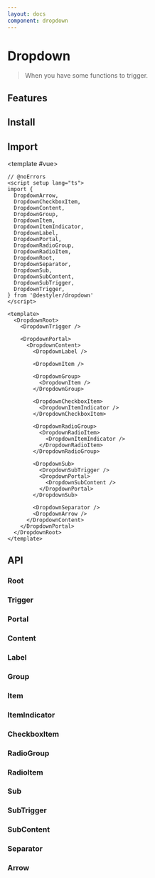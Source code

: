 ```yaml
---
layout: docs
component: dropdown
---
```


# Dropdown

> When you have some functions to trigger.

<Preview name="dropdown" />

## Features

<Features :lists="[
  'Can be controlled or uncontrolled.',
  'Supports submenus with configurable reading direction.',
  'Supports items, labels, groups of items.',
  'Supports checkable items (single or multiple) with optional indeterminate state.',
  'Supports modal and non-modal modes.',
  'Customize side, alignment, offsets, collision handling.',
  'Optionally render a pointing arrow.',
  'Focus is fully managed.',
  'Full keyboard navigation.',
  'Typeahead support.',
  'Dismissing and layering behavior is highly customizable.',
]" />

## Install

<CodeGroupPackage name="@destyler/dropdown" />

## Import

<CodePreview :tabs="[
  {value: 'vue', label: 'index.vue', icon: 'vscode-icons:file-type-vue'}
]">

<template #vue>

```vue twoslash
// @noErrors
<script setup lang="ts">
import {
  DropdownArrow,
  DropdownCheckboxItem,
  DropdownContent,
  DropdownGroup,
  DropdownItem,
  DropdownItemIndicator,
  DropdownLabel,
  DropdownPortal,
  DropdownRadioGroup,
  DropdownRadioItem,
  DropdownRoot,
  DropdownSeparator,
  DropdownSub,
  DropdownSubContent,
  DropdownSubTrigger,
  DropdownTrigger,
} from '@destyler/dropdown'
</script>

<template>
  <DropdownRoot>
    <DropdownTrigger />

    <DropdownPortal>
      <DropdownContent>
        <DropdownLabel />

        <DropdownItem />

        <DropdownGroup>
          <DropdownItem />
        </DropdownGroup>

        <DropdownCheckboxItem>
          <DropdownItemIndicator />
        </DropdownCheckboxItem>

        <DropdownRadioGroup>
          <DropdownRadioItem>
            <DropdownItemIndicator />
          </DropdownRadioItem>
        </DropdownRadioGroup>

        <DropdownSub>
          <DropdownSubTrigger />
          <DropdownPortal>
            <DropdownSubContent />
          </DropdownPortal>
        </DropdownSub>

        <DropdownSeparator />
        <DropdownArrow />
      </DropdownContent>
    </DropdownPortal>
  </DropdownRoot>
</template>
```

</template>

</CodePreview>

## API

### Root

<!--@include: ../../packages/components/dropdown/.docs/root.md-->

### Trigger

<!--@include: ../../packages/components/dropdown/.docs/trigger.md-->

<Attribute
  :value="[
    {
      name: '[data-state]',
      value:`\'open\' \| \'closed\'`
    },
    {
      name:'[data-disabled]',
      value:'Present when disabled'
    }
  ]"
/>

### Portal

<!--@include: ../../packages/components/dropdown/.docs/portal.md-->

### Content

<!--@include: ../../packages/components/dropdown/.docs/content.md-->

<Attribute
  :value="[
    {
      name: '[data-state]',
      value:`\'open\' | \'closed\'`
    },
    {
      name: '[data-side]',
      value:`\'left\' | \'right\' | \'bottom\' | \'top\'`
    },
    {
      name: '[data-align]',
      value:`\'start\' | \'end\' | \'center\'`
    },
    {
      name: '[data-align]',
      value:`\'vertical\' | \'horizontal\'`
    },
  ]"
/>

<Variable
  :value="[
    {
      name: '--destyler-dropdown-content-transform-origin',
      description:`The <code>transform-origin</code> computed from the content and arrow positions/offsets`
    },
    {
      name: '--destyler-dropdown-content-available-width',
      description:`The remaining width between the trigger and the boundary edge`
    },
    {
      name: '--destyler-dropdown-content-available-height',
      description:`The remaining height between the trigger and the boundary edge`
    },
    {
      name: '--destyler-dropdown-trigger-width',
      description:`The width of the trigger`
    },
    {
      name: '--destyler-dropdown-trigger-height',
      description:`The height of the trigger`
    },
  ]"
/>

### Label

<!--@include: ../../packages/components/dropdown/.docs/label.md-->

### Group

<!--@include: ../../packages/components/dropdown/.docs/group.md-->

### Item

<!--@include: ../../packages/components/dropdown/.docs/item.md-->

<Attribute
  :value="[
    {
      name: '[data-orientation]',
      value:`\'vertical\' | \'horizontal\'`
    },
    {
      name: '[data-highlighted]',
      value:`Present when highlighted`
    },
    {
      name:'[data-disabled]',
      value:'Present when disabled'
    }
  ]"
/>

### ItemIndicator

<!--@include: ../../packages/components/dropdown/.docs/itemIndicator.md-->

<Attribute
  :value="[
    {
      name: '[data-state]',
      value:`\'checked\' | \'checked\' | \'| \'indeterminate\'\'`
    },
  ]"
/>

### CheckboxItem

<!--@include: ../../packages/components/dropdown/.docs/checkboxItem.md-->

<Attribute
  :value="[
    {
      name: '[data-state]',
      value:`\'checked\' | \'checked\' | \'| \'indeterminate\'\'`
    },
    {
      name: '[data-highlighted]',
      value:`Present when highlighted`
    },
    {
      name:'[data-disabled]',
      value:'Present when disabled'
    }
  ]"
/>

### RadioGroup

<!--@include: ../../packages/components/dropdown/.docs/radioGroup.md-->

### RadioItem

<!--@include: ../../packages/components/dropdown/.docs/radioItem.md-->

<Attribute
  :value="[
    {
      name: '[data-state]',
      value:`\'checked\' | \'checked\' | \'| \'indeterminate\'\'`
    },
    {
      name: '[data-highlighted]',
      value:`Present when highlighted`
    },
    {
      name:'[data-disabled]',
      value:'Present when disabled'
    }
  ]"
/>

### Sub

<!--@include: ../../packages/components/dropdown/.docs/sub.md-->

### SubTrigger

<!--@include: ../../packages/components/dropdown/.docs/subTrigger.md-->

<Attribute
  :value="[
    {
      name: '[data-state]',
      value:`\'open\' | \'closed\'`
    },
    {
      name: '[data-highlighted]',
      value:`Present when highlighted`
    },
    {
      name:'[data-disabled]',
      value:'Present when disabled'
    }
  ]"
/>

### SubContent

<!--@include: ../../packages/components/dropdown/.docs/subContent.md-->

<Attribute
  :value="[
    {
      name: '[data-state]',
      value:`\'open\' | \'closed\'`
    },
    {
      name: '[data-side]',
      value:`\'left\' | \'right\' | \'bottom\' | \'top\'`
    },
    {
      name: '[data-align]',
      value:`\'start\' | \'end\' | \'center\'`
    },
    {
      name: '[data-align]',
      value:`\'vertical\' | \'horizontal\'`
    },
  ]"
/>

<Variable
  :value="[
    {
      name: '--destyler-dropdown-content-transform-origin',
      description:`The <code>transform-origin</code> computed from the content and arrow positions/offsets`
    },
    {
      name: '--destyler-dropdown-content-available-width',
      description:`The remaining width between the trigger and the boundary edge`
    },
    {
      name: '--destyler-dropdown-content-available-height',
      description:`The remaining height between the trigger and the boundary edge`
    },
    {
      name: '--destyler-dropdown-trigger-width',
      description:`The width of the trigger`
    },
    {
      name: '--destyler-dropdown-trigger-height',
      description:`The height of the trigger`
    },
  ]"
/>

### Separator

<!--@include: ../../packages/components/dropdown/.docs/separator.md-->

### Arrow

<!--@include: ../../packages/components/dropdown/.docs/arrow.md-->
